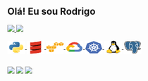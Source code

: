 ## Olá! Eu sou Rodrigo

 <div>
  <a href="https://github.com/rodrigolazarinigil">
  <img height="180em" src="https://github-readme-stats.vercel.app/api?username=rodrigolazarinigil&theme=highcontrast&count_private=true&include_all_commits=true" />
  <img height="180em" src="https://github-readme-stats.vercel.app/api/top-langs/?username=rodrigolazarinigil&layout=compact&langs_count=7&theme=highcontrast&hide=Jupyter Notebook,PLSQL"/>
</div>
<div style="display: inline_block"><br>
  <img align="center" alt="Gil-Python" height="30" width="40" src="https://raw.githubusercontent.com/devicons/devicon/master/icons/python/python-original.svg">
  <img align="center" alt="Gil-Scala" height="30" width="40" src="https://raw.githubusercontent.com/devicons/devicon/master/icons/scala/scala-original.svg">
  <img align="center" alt="Gil-AWS" height="30" width="40" src="https://raw.githubusercontent.com/devicons/devicon/master/icons/amazonwebservices/amazonwebservices-original.svg">
 <img align="center" alt="Gil-GC" height="30" width="40" src="https://raw.githubusercontent.com/devicons/devicon/master/icons/googlecloud/googlecloud-original.svg">
 <img align="center" alt="Gil-K8s" height="30" width="40" src="https://raw.githubusercontent.com/devicons/devicon/master/icons/kubernetes/kubernetes-plain.svg">
 <img align="center" alt="Gil-linux" height="30" width="40" src="https://raw.githubusercontent.com/devicons/devicon/master/icons/linux/linux-original.svg">
 <img align="center" alt="Gil-postgres" height="30" width="40" src="https://raw.githubusercontent.com/devicons/devicon/master/icons/postgresql/postgresql-original.svg">
</div>
  
  ##
 
<div> 
 <a href="https://twitter.com/nbgil" target="_blank"><img src="https://img.shields.io/badge/-Twitter-%230077B5?style=for-the-badge&logo=twitter&logoColor=white" target="_blank"></a>
  <a href = "mailto:rodrigo.lazarini.gil@gmail.com"><img src="https://img.shields.io/badge/-Gmail-%23333?style=for-the-badge&logo=gmail&logoColor=white" target="_blank"></a>
  <a href="https://www.linkedin.com/in/rodrigo-gil" target="_blank"><img src="https://img.shields.io/badge/-LinkedIn-%230077B5?style=for-the-badge&logo=linkedin&logoColor=white" target="_blank"></a> 
 
 
</div>
